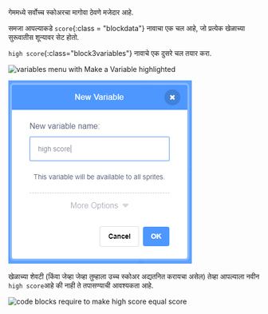 गेममध्ये सर्वोच्च स्कोअरचा मागोवा ठेवणे मजेदार आहे.

समजा आपल्याकडे `score`{:class = "blockdata"} नावाचा एक चल आहे, जो प्रत्येक खेळाच्या सुरूवातीस शून्यावर सेट होतो.

`high score`{:class="block3variables"} नावाचे एक दुसरे चल तयार करा.

![variables menu with Make a Variable highlighted](प्रतिमा/make-variable-annotated.png)

![new variable popup box with high score as the variable name](images/make-high-score-variable.png)

खेळाच्या शेवटी (किंवा जेव्हा जेव्हा तुम्हाला उच्च स्कोअर अद्यतनित करायचा असेल) तेव्हा आपल्याला नवीन `high score`आहे की नाही ते तपासण्याची आवश्यकता आहे.

![code blocks require to make high score equal score](प्रतिमा/check-for-high-score.png)